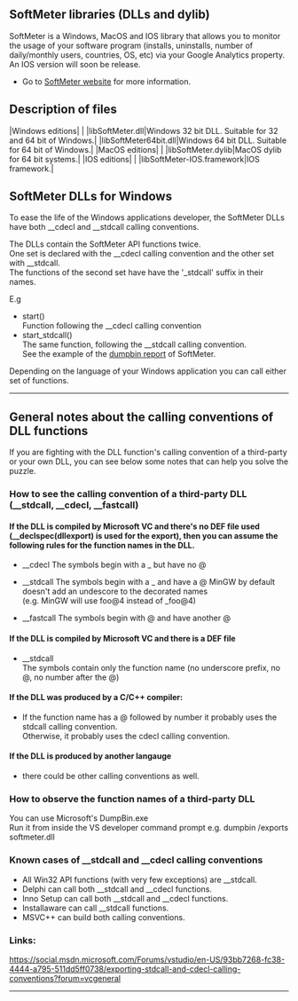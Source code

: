 ﻿## SoftMeter libraries (DLLs and dylib)

SoftMeter is a Windows, MacOS and IOS library that allows you to monitor the usage of your software program (installs, uninstalls, number of daily/monthly users, countries, OS, etc) via your Google Analytics property.  
An IOS version will soon be release.
- Go to [SoftMeter website](https://www.StarMessageSoftware.com/softmeter) for more information.  

## Description of files
|Windows editions| |
|libSoftMeter.dll|Windows 32 bit DLL. Suitable for 32 and 64 bit of Windows.|
|libSoftMeter64bit.dll|Windows 64 bit DLL. Suitable for 64 bit of Windows.|
|MacOS editions| |
|libSoftMeter.dylib|MacOS dylib for 64 bit systems.|
|IOS editions| |
|libSoftMeter-IOS.framework|IOS framework.|
## SoftMeter DLLs for Windows
To ease the life of the Windows applications developer, the SoftMeter DLLs have both __cdecl and __stdcall calling conventions.  

The DLLs contain the SoftMeter API functions twice.  
One set is declared with the __cdecl calling convention and the other set with __stdcall.  
The functions of the second set have have the '_stdcall' suffix in their names.  

E.g
- start()  
Function following the __cdecl calling convention
- start_stdcall()  
The same function, following the __stdcall calling convention.  
See the example of the [dumpbin report](https://github.com/starmessage/libSoftMeter/blob/master/bin/dumpbin-of-softmeter-dll.txt) of SoftMeter.

Depending on the language of your Windows application you can call either set of functions.

---

## General notes about the calling conventions of DLL functions
If you are fighting with the DLL function's calling convention of a third-party or your own DLL, you can see below some notes that can help you solve the puzzle.

### How to see the calling convention of a third-party DLL (__stdcall, __cdecl, __fastcall)
#### If the DLL is compiled by Microsoft VC and there's no DEF file used (__declspec(dllexport) is used for the export),  then you can assume the following rules for the function names in the DLL.

- __cdecl
The symbols begin with a _ but have no @

- __stdcall
The symbols begin with a _ and have a @
MinGW by default doesn't add an undescore to the decorated names  
(e.g. MinGW will use foo@4 instead of _foo@4) 

- __fastcall
The symbols begin with @ and have another @

#### If the DLL is compiled by Microsoft VC and there is a DEF file
- __stdcall  
The symbols contain only the function name (no underscore prefix, no @, no number after the @)

#### If the DLL was produced by a C/C++ compiler:
- If the function name has a @ followed by number it probably uses the stdcall calling convention.  
 Otherwise, it probably uses the cdecl calling convention.  


#### If the DLL is produced by another langauge
- there could be other calling conventions as well.


### How to observe the function names of a third-party DLL
You can use Microsoft's DumpBin.exe  
Run it from inside the VS developer command prompt 
e.g. dumpbin /exports softmeter.dll  

### Known cases of __stdcall and __cdecl calling conventions
- All Win32 API functions (with  very few exceptions) are __stdcall.
- Delphi can call both __stdcall and __cdecl functions.
- Inno Setup can call both __stdcall and __cdecl functions.
- Installaware can call __stdcall functions.
- MSVC++ can build both calling conventions.

### Links:
https://social.msdn.microsoft.com/Forums/vstudio/en-US/93bb7268-fc38-4444-a795-511dd5ff0738/exporting-stdcall-and-cdecl-calling-conventions?forum=vcgeneral

---

